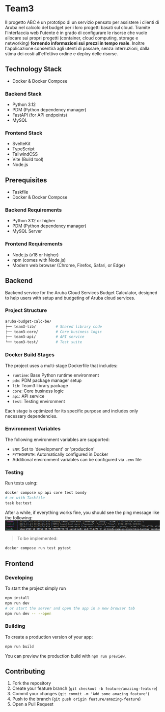 # Team3

Il progetto ABC è un prototipo di un servizio pensato per assistere i clienti di Aruba nel calcolo del budget per i loro progetti basati sul cloud. Tramite l'interfaccia web l'utente è in grado di configurare le risorse che vuole allocare sui propri progetti (container, cloud computing, storage e networking) **fornendo informazioni sui prezzi in tempo reale**. Inoltre l'applicazione consentirà agli utenti di passare, senza interruzioni, dalla stima dei costi all'effettivo ordine e deploy delle risorse.

## Technology Stack

- Docker & Docker Compose

### Backend Stack

- Python 3.12
- PDM (Python dependency manager)
- FastAPI (for API endpoints)
- MySQL

### Frontend Stack

- SvelteKit
- TypeScript
- TailwindCSS
- Vite (Build tool)
- Node.js

## Prerequisites

- Taskfile
- Docker & Docker Compose

### Backend Requirements

- Python 3.12 or higher
- PDM (Python dependency manager)
- MySQL Server

### Frontend Requirements

- Node.js (v18 or higher)
- npm (comes with Node.js)
- Modern web browser (Chrome, Firefox, Safari, or Edge)

## Backend

Backend service for the Aruba Cloud Services Budget Calculator, designed to help users with setup and budgeting of Aruba cloud services.

### Project Structure

```bash
aruba-budget-calc-be/
├── team3-lib/         # Shared library code
├── team3-core/        # Core business logic
├── team3-api/         # API service
└── team3-test/        # Test suite
```

### Docker Build Stages

The project uses a multi-stage Dockerfile that includes:

- `runtime`: Base Python runtime environment
- `pdm`: PDM package manager setup
- `lib`: Team3 library package
- `core`: Core business logic
- `api`: API service
- `test`: Testing environment

Each stage is optimized for its specific purpose and includes only necessary dependencies.

### Environment Variables

The following environment variables are supported:

- `ENV`: Set to 'development' or 'production'
- `PYTHONPATH`: Automatically configured in Docker
- Additional environment variables can be configured via `.env` file

### Testing

Run tests using:

```bash
docker compose up api core test bondy
# or with Taskfile
task be:test
```

After a while, if everything works fine, you should see the ping message like the following:
![Test bus wamp](docs/test_aruba.png)
> To be implemented:

```bash
docker compose run test pytest
```

## Frontend

### Developing

To start the project simply run

```bash
npm install
npm run dev
# or start the server and open the app in a new browser tab
npm run dev -- --open
```

### Building

To create a production version of your app:

```bash
npm run build
```

You can preview the production build with `npm run preview`.

## Contributing

1. Fork the repository
2. Create your feature branch (`git checkout -b feature/amazing-feature`)
3. Commit your changes (`git commit -m 'Add some amazing feature'`)
4. Push to the branch (`git push origin feature/amazing-feature`)
5. Open a Pull Request
